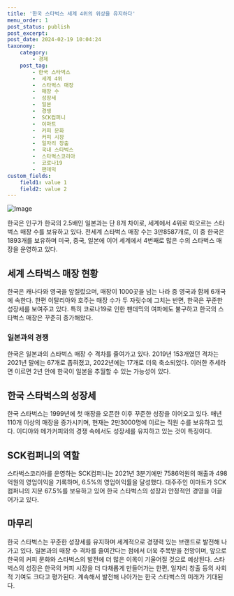 ```yaml
---
title: '한국 스타벅스 세계 4위의 위상을 유지하다'
menu_order: 1
post_status: publish
post_excerpt: 
post_date: 2024-02-19 10:04:24
taxonomy:
    category:
        - 경제
    post_tag:
        - 한국 스타벅스
        -  세계 4위
        -  스타벅스 매장
        -  매장 수
        -  성장세
        -  일본
        -  경쟁
        -  SCK컴퍼니
        -  이마트
        -  커피 문화
        -  커피 시장
        -  일자리 창출
        -  국내 스타벅스
        -  스타벅스코리아
        -  코로나19
        -  팬데믹
custom_fields:
    field1: value 1
    field2: value 2
---
```


![Image](https://imgnews.pstatic.net/image/032/2024/02/12/0003278453_001_20240212145601140.jpg?type=w647)

한국은 인구가 한국의 2.5배인 일본과는 단 8개 차이로, 세계에서 4위로 떠오르는 스타벅스 매장 수를 보유하고 있다. 전세계 스타벅스 매장 수는 3만8587개로, 이 중 한국은 1893개를 보유하며 미국, 중국, 일본에 이어 세계에서 4번째로 많은 수의 스타벅스 매장을 운영하고 있다.
## 세계 스타벅스 매장 현황
한국은 캐나다와 영국을 앞질렀으며, 매장이 1000곳을 넘는 나라 중 영국과 함께 6개국에 속한다. 한편 이탈리아와 호주는 매장 수가 두 자릿수에 그치는 반면, 한국은 꾸준한 성장세를 보여주고 있다. 특히 코로나19로 인한 팬데믹의 여파에도 불구하고 한국의 스타벅스 매장은 꾸준히 증가해왔다.
### 일본과의 경쟁
한국은 일본과의 스타벅스 매장 수 격차를 줄여가고 있다. 2019년 153개였던 격차는 2021년 말에는 67개로 좁혀졌고, 2022년에는 17개로 더욱 축소되었다. 이러한 추세라면 이르면 2년 안에 한국이 일본을 추월할 수 있는 가능성이 있다.
## 한국 스타벅스의 성장세
한국 스타벅스는 1999년에 첫 매장을 오픈한 이후 꾸준한 성장을 이어오고 있다. 매년 110개 이상의 매장을 증가시키며, 현재는 2만3000명에 이르는 직원 수를 보유하고 있다. 이디야와 메가커피와의 경쟁 속에서도 성장세를 유지하고 있는 것이 특징이다.
## SCK컴퍼니의 역할
스타벅스코리아를 운영하는 SCK컴퍼니는 2021년 3분기에만 7586억원의 매출과 498억원의 영업이익을 기록하며, 6.5%의 영업이익률을 달성했다. 대주주인 이마트가 SCK컴퍼니의 지분 67.5%를 보유하고 있어 한국 스타벅스의 성장과 안정적인 경영을 이끌어가고 있다.
## 마무리
한국 스타벅스는 꾸준한 성장세를 유지하며 세계적으로 경쟁력 있는 브랜드로 발전해 나가고 있다. 일본과의 매장 수 격차를 줄여간다는 점에서 더욱 주목받을 전망이며, 앞으로 한국의 커피 문화와 스타벅스의 발전에 더 많은 이목이 기울어질 것으로 예상된다. 스타벅스의 성장은 한국의 커피 시장을 더 다채롭게 만들어가는 한편, 일자리 창출 등의 사회적 기여도 크다고 평가된다. 계속해서 발전해 나아가는 한국 스타벅스의 미래가 기대된다.
